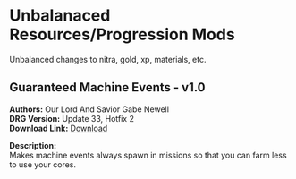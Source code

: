 # Unbalanaced Resources/Progression Mods

Unbalanced changes to nitra, gold, xp, materials, etc.

<!-- mod list -->

## Guaranteed Machine Events - v1.0
**Authors:** Our Lord And Savior Gabe Newell  
**DRG Version:** Update 33, Hotfix 2  
**Download Link:** [Download](https://github.com/ArcticEcho/DRG-Mods/raw/5d5fd07ff425c81d9bc5de6f2a9472f72abda92b/Gameplay/Unbalanced/Resources%20%26%20Progression/Guaranteed%20Machine%20Events%20-%20V1.0%20_P.pak)  

**Description:**  
Makes machine events always spawn in missions so that you can farm less to use your cores.